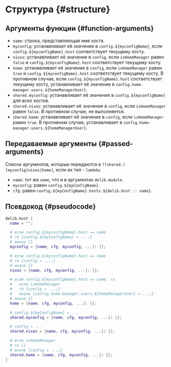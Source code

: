 # Структура {#structure}

## Аргументы функции {#function-arguments}
- `name`: строка, представляющая имя хоста.
- `myconfig`: устанавливает её значение в `config.${myconfigName}`, если `config.${myconfigName}.host` соответствует текущему хосту.
- `nixos`: устанавливает её значение в `config`, если `isHomeManager` равен `false` и `config.${myconfigName}.host` соответствует текущему хосту.
- `home`: устанавливает её значение в `config`, если `isHomeManager` равен `true` и `config.${myconfigName}.host` соответствует текущему хосту. В противном случае, если `config.${myconfigName}.host` соответствует текущему хосту, устанавливает её значение в `config.home-manager.users.${homeManagerUser}`.
- `shared.myconfig`: устанавливает её значение в `config.${myconfigName}` для всех хостов.
- `shared.nixos`: устанавливает её значение в `config`, если `isHomeManager` равен `false`. В противном случае, не выполняется.
- `shared.home`: устанавливает её значение в `config`, если `isHomeManager` равен `true`. В противном случае, устанавливает в `config.home-manager.users.${homeManagerUser}`.

## Передаваемые аргументы {#passed-arguments}
Список аргументов, которые передаются в `?(shared.)[myconfig|nixos|home]`, если их тип - `lambda`:

- `name`: тот же `name`, что и в аргументах `delib.module`.
- `myconfig`: равен `config.${myConfigName}`.
- `cfg`: равен `config.${myConfigName}.hosts.${delib.host :: name}`.

## Псевдокод {#pseudocode}
```nix
delib.host {
  name = "";

  # если config.${myconfigName}.host == name
  # то {config.${myConfigName} = ...;}
  # иначе {}
  myconfig = {name, cfg, myconfig, ...}: {};

  # если config.${myconfigName}.host == name
  # то {config = ...;}
  # иначе {}
  nixos = {name, cfg, myconfig, ...}: {};

  # если config.${myconfigName}.host == name, то
  #   если isHomeManager
  #   то {config = ...;}
  #   иначе {config.home-manager.users.${homeManagerUser} = ...;}
  # иначе {}
  home = {name, cfg, myconfig, ...}: {};

  # config.${myConfigName} = ...
  shared.myconfig = {name, cfg, myconfig, ...}: {};

  # config = ...
  shared.nixos = {name, cfg, myconfig, ...}: {};

  # если isHomeManager
  # то {}
  # иначе {config = ...;}
  shared.home = {name, cfg, myconfig, ...}: {};
}
```

